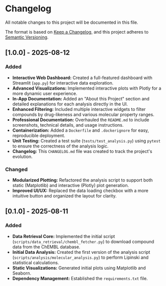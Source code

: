 
# Changelog

All notable changes to this project will be documented in this file.

The format is based on [Keep a Changelog](https://keepachangelog.com/en/1.0.0/),
and this project adheres to [Semantic Versioning](https://semver.org/spec/v2.0.0.html).

## [1.0.0] - 2025-08-12

### Added
- **Interactive Web Dashboard:** Created a full-featured dashboard with Streamlit (`app.py`) for interactive data exploration.
- **Advanced Visualizations:** Implemented interactive plots with Plotly for a more dynamic user experience.
- **In-App Documentation:** Added an "About this Project" section and detailed explanations for each analysis directly in the UI.
- **Enhanced Filtering:** Included multiple interactive widgets to filter compounds by drug-likeness and various molecular property ranges.
- **Professional Documentation:** Overhauled the `README.md` to include screenshots, technical details, and usage instructions.
- **Containerization:** Added a `Dockerfile` and `.dockerignore` for easy, reproducible deployment.
- **Unit Testing:** Created a test suite (`tests/test_analysis.py`) using `pytest` to ensure the correctness of the analysis logic.
- **Changelog:** This `CHANGELOG.md` file was created to track the project's evolution.

### Changed
- **Modularized Plotting:** Refactored the analysis script to support both static (Matplotlib) and interactive (Plotly) plot generation.
- **Improved UI/UX:** Replaced the data loading checkbox with a more intuitive button and organized the layout for clarity.

## [0.1.0] - 2025-08-11

### Added
- **Data Retrieval Core:** Implemented the initial script (`scripts/data_retrieval/chembl_fetcher.py`) to download compound data from the ChEMBL database.
- **Initial Data Analysis:** Created the first version of the analysis script (`scripts/analysis/molecular_analysis.py`) to perform Lipinski and statistical calculations.
- **Static Visualizations:** Generated initial plots using Matplotlib and Seaborn.
- **Dependency Management:** Established the `requirements.txt` file.
